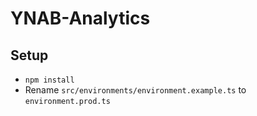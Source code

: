 # YNAB-Analytics

## Setup

- `npm install`
- Rename `src/environments/environment.example.ts` to `environment.prod.ts`
